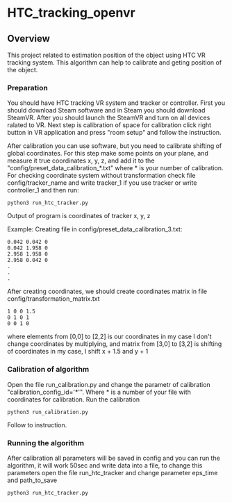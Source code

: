 # HTC_tracking_openvr

## Overview

This project related to estimation position of the object using HTC VR tracking system.
This algorithm can help to calibrate and geting position of the object.

### Preparation

You should have HTC tracking VR system and tracker or controller.
First you should download Steam software and in Steam you should download SteamVR.
After you should launch the SteamVR and turn on all devices ralated to VR.
Next step is calibration of space for calibration click right button in VR application and press "room setup" and follow the instruction.

After calibration you can use software, but you need to calibrate shifting of global coordinates. 
For this step make some points on your plane, and measure it true coordinates x, y, z, and add it to the "config/preset_data_calibration_*.txt" where * is your number of calibration.
For checking coordinate system without transformation check file config/tracker_name and write tracker_1 if you use tracker or write controller_1 and then run:

```
python3 run_htc_tracker.py
```
Output of program is coordinates of tracker x, y, z

Example: 
Creating file in config/preset_data_calibration_3.txt:
```
0.042 0.042 0
0.042 1.958 0
2.958 1.958 0
2.958 0.042 0
.
.
.
```
After creating coordinates, we should create coordinates matrix in file config/transformation_matrix.txt
```
1 0 0 1.5
0 1 0 1
0 0 1 0
```
where elements from [0,0] to [2,2] is our coordinates in my case I don't change coordinates by multiplying, and matrix from [3,0] to [3,2] is shifting of coordinates in my case, I shift x + 1.5 and y + 1

### Calibration of algorithm
Open the file run_calibration.py and change the parametr of calibration "calibration_config_id='*'".
Where * is a number of your file with coordinates for calibration.
Run the calibration
```
python3 run_calibration.py
```
Follow to instruction.
### Running the algorithm
After calibration all parameters will be saved in config and you can run the algorithm, it will work 50sec and write data into a file, to change this parameters open the file run_htc_tracker and change parameter eps_time and path_to_save

```
python3 run_htc_tracker.py
```
